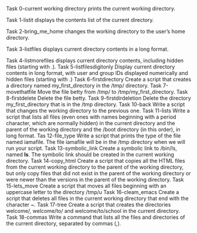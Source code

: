 Task 0-current working directory prints the current working directory.

Task 1-listit displays the contents list of the current directory.

Task 2-bring_me_home changes the working directory to the user’s home directory.

Task 3-listfiles displays current directory contents in a long format.

Task 4-listmorefiles displays current directory contents, including hidden files (starting with .).
Task 5-listfilesdigitonly Display current directory contents in long format,
with user and group IDs displayed numerically and hidden files (starting with
.)
Task 6-firstdirectory Create a script that creates a directory named my_first_directory in the /tmp/ directory.
Task 7-movethatfile Move the file betty from /tmp/ to /tmp/my_first_directory.
Task 8-firstdelete Delete the file betty.
Task 9-firstdirdeletion Delete the directory my_first_directory that is in the /tmp directory.
Task 10-back Write a script that changes the working directory to the previous one.
Task 11-lists Write a script that lists all files (even ones with names beginning with a period character, which are normally hidden) in the current directory and the parent of the working directory and the /boot directory (in this order), in long format.
Tas 12-file_type Write a script that prints the type of the file named iamafile. The file iamafile will be in the /tmp directory when we will run your script.
Task 13-symbolic_link Create a symbolic link to /bin/ls, named __ls__. The symbolic link should be created in the current working directory.
Task 14-copy_html Create a script that copies all the HTML files from the current working directory to the parent of the working directory, but only copy files that did not exist in the parent of the working directory or were newer than the versions in the parent of the working directory.
Task 15-lets_move Create a script that moves all files beginning with an uppercase letter to the directory /tmp/u
Task 16-cleam_emacs Create a script that deletes all files in the current working directory that end with the character ~.
Task 17-tree Create a script that creates the directories welcome/, welcome/to/ and welcome/to/school in the current directory.
Task 18-commas Write a command that lists all the files and directories of the current directory, separated by commas (,). 
